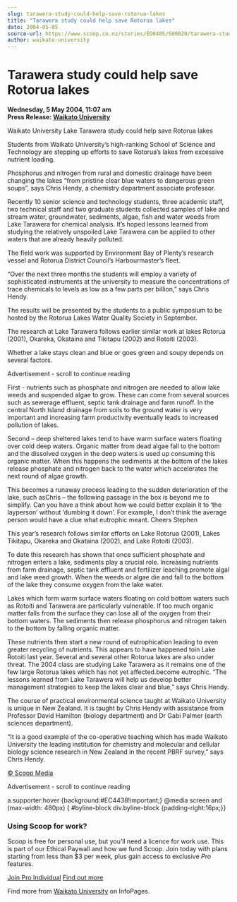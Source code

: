 ```yaml
---
slug: tarawera-study-could-help-save-rotorua-lakes
title: "Tarawera study could help save Rotorua lakes"
date: 2004-05-05
source-url: https://www.scoop.co.nz/stories/ED0405/S00020/tarawera-study-could-help-save-rotorua-lakes.htm
author: waikato-university
---
```

Tarawera study could help save Rotorua lakes
============================================

**Wednesday, 5 May 2004, 11:07 am**  
**Press Release: [Waikato University](https://info.scoop.co.nz/Waikato_University)**

Waikato University Lake Tarawera study could help save Rotorua lakes

Students from Waikato University’s high-ranking School of Science and Technology are stepping up efforts to save Rotorua’s lakes from excessive nutrient loading.

Phosphorus and nitrogen from rural and domestic drainage have been changing the lakes “from pristine clear blue waters to dangerous green soups”, says Chris Hendy, a chemistry department associate professor.

Recently 10 senior science and technology students, three academic staff, two technical staff and two graduate students collected samples of lake and stream water, groundwater, sediments, algae, fish and water weeds from Lake Tarawera for chemical analysis. It’s hoped lessons learned from studying the relatively unspoiled Lake Tarawera can be applied to other waters that are already heavily polluted.

The field work was supported by Environment Bay of Plenty’s research vessel and Rotorua District Council’s Harbourmaster’s fleet.

“Over the next three months the students will employ a variety of sophisticated instruments at the university to measure the concentrations of trace chemicals to levels as low as a few parts per billion,” says Chris Hendy.

The results will be presented by the students to a public symposium to be hosted by the Rotorua Lakes Water Quality Society in September.

The research at Lake Tarawera follows earlier similar work at lakes Rotorua (2001), Okareka, Okataina and Tikitapu (2002) and Rotoiti (2003).

Whether a lake stays clean and blue or goes green and soupy depends on several factors.

Advertisement - scroll to continue reading





First - nutrients such as phosphate and nitrogen are needed to allow lake weeds and suspended algae to grow. These can come from several sources such as sewerage effluent, septic tank drainage and farm runoff. In the central North Island drainage from soils to the ground water is very important and increasing farm productivity eventually leads to increased pollution of lakes.

Second – deep sheltered lakes tend to have warm surface waters floating over cold deep waters. Organic matter from dead algae fall to the bottom and the dissolved oxygen in the deep waters is used up consuming this organic matter. When this happens the sediments at the bottom of the lakes release phosphate and nitrogen back to the water which accelerates the next round of algae growth.

This becomes a runaway process leading to the sudden deterioration of the lake, such asChris – the following passage in the box is beyond me to simplify. Can you have a think about how we could better explain it to ‘the layperson’ without ‘dumbing it down’. For example, I don’t think the average person would have a clue what eutrophic meant. Cheers Stephen

This year’s research follows similar efforts on Lake Rotorua (2001), Lakes Tikitapu, Okareka and Okataina (2002), and Lake Rotoiti (2003).

To date this research has shown that once sufficient phosphate and nitrogen enters a lake, sediments play a crucial role. Increasing nutrients from farm drainage, septic tank effluent and fertilizer leaching promote algal and lake weed growth. When the weeds or algae die and fall to the bottom of the lake they consume oxygen from the lake water.

  
Lakes which form warm surface waters floating on cold bottom waters such as Rotoiti and Tarawera are particularly vulnerable. If too much organic matter falls from the surface they can lose all of the oxygen from their bottom waters. The sediments then release phosphorus and nitrogen taken to the bottom by falling organic matter.

These nutrients then start a new round of eutrophication leading to even greater recycling of nutrients. This appears to have happened toin Lake Rotoiti last year. Several and several other Rotorua lakes are also under threat. The 2004 class are studying Lake Tarawera as it remains one of the few large Rotorua lakes which has not yet affected.become eutrophic. “The lessons learned from Lake Tarawera will help us develop better management strategies to keep the lakes clear and blue,” says Chris Hendy.

The course of practical environmental science taught at Waikato University is unique in New Zealand. It is taught by Chris Hendy with assistance from Professor David Hamilton (biology department) and Dr Gabi Palmer (earth sciences department).

“It is a good example of the co-operative teaching which has made Waikato University the leading institution for chemistry and molecular and cellular biology science research in New Zealand in the recent PBRF survey,” says Chris Hendy.

[© Scoop Media](http://www.scoop.co.nz/about/terms.html)  

Advertisement - scroll to continue reading



a.supporter:hover {background:#EC4438!important;} @media screen and (max-width: 480px) { #byline-block div.byline-block {padding-right:16px;}}

### Using Scoop for work?

Scoop is free for personal use, but you’ll need a licence for work use. This is part of our Ethical Paywall and how we fund Scoop. Join today with plans starting from less than $3 per week, plus gain access to exclusive _Pro_ features.  
  
[Join Pro Individual](https://pro.scoop.co.nz/Individual/?from=ProIn24) [Find out more](https://pro.scoop.co.nz/using-scoop-for-work/?from=ProIn24)

Find more from [Waikato University](https://info.scoop.co.nz/Waikato_University) on InfoPages.